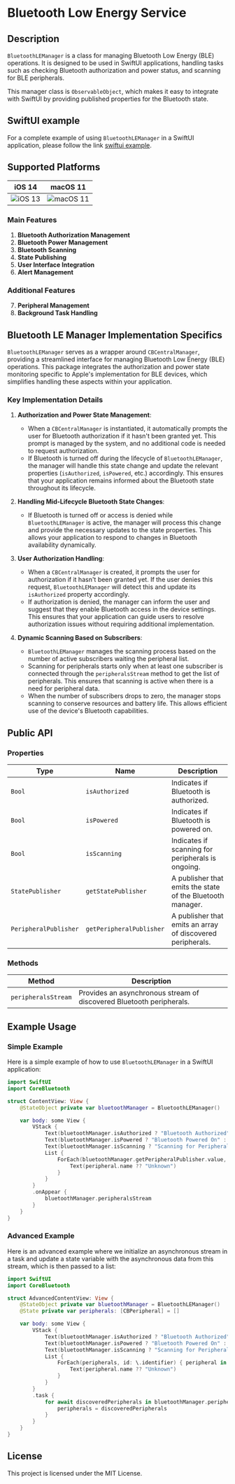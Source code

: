 # Bluetooth Low Energy Service

## Description

`BluetoothLEManager` is a class for managing Bluetooth Low Energy (BLE) operations. It is designed to be used in SwiftUI applications, handling tasks such as checking Bluetooth authorization and power status, and scanning for BLE peripherals.

This manager class is `ObservableObject`, which makes it easy to integrate with SwiftUI by providing published properties for the Bluetooth state.

## SwiftUI example

For a complete example of using `BluetoothLEManager` in a SwiftUI application, please follow the link [swiftui example](https://github.com/The-Igor/bluetooth-law-energy_example).

## Supported Platforms

| iOS 14 | macOS 11 |
|:-------:|:-------:|
| ![iOS 13](https://github.com/The-Igor/bluetooth-law-energy-swift/blob/main/img/ble_manager.jpeg) | ![macOS 11](https://github.com/The-Igor/bluetooth-law-energy-swift/blob/main/img/bluetoth_le.gif) |

### Main Features

1. **Bluetooth Authorization Management**
2. **Bluetooth Power Management**
3. **Bluetooth Scanning**
4. **State Publishing**
5. **User Interface Integration**
6. **Alert Management**

### Additional Features
7. **Peripheral Management**
8. **Background Task Handling**


## Bluetooth LE Manager Implementation Specifics

`BluetoothLEManager` serves as a wrapper around `CBCentralManager`, providing a streamlined interface for managing Bluetooth Low Energy (BLE) operations. This package integrates the authorization and power state monitoring specific to Apple's implementation for BLE devices, which simplifies handling these aspects within your application.

### Key Implementation Details

1. **Authorization and Power State Management**:
   - When a `CBCentralManager` is instantiated, it automatically prompts the user for Bluetooth authorization if it hasn't been granted yet. This prompt is managed by the system, and no additional code is needed to request authorization.
   - If Bluetooth is turned off during the lifecycle of `BluetoothLEManager`, the manager will handle this state change and update the relevant properties (`isAuthorized`, `isPowered`, etc.) accordingly. This ensures that your application remains informed about the Bluetooth state throughout its lifecycle.

2. **Handling Mid-Lifecycle Bluetooth State Changes**:
   - If Bluetooth is turned off or access is denied while `BluetoothLEManager` is active, the manager will process this change and provide the necessary updates to the state properties. This allows your application to respond to changes in Bluetooth availability dynamically.

3. **User Authorization Handling**:
   - When a `CBCentralManager` is created, it prompts the user for authorization if it hasn't been granted yet. If the user denies this request, `BluetoothLEManager` will detect this and update its `isAuthorized` property accordingly.
   - If authorization is denied, the manager can inform the user and suggest that they enable Bluetooth access in the device settings. This ensures that your application can guide users to resolve authorization issues without requiring additional implementation.

4. **Dynamic Scanning Based on Subscribers**:
   - `BluetoothLEManager` manages the scanning process based on the number of active subscribers waiting the peripheral list.
   - Scanning for peripherals starts only when at least one subscriber is connected through the `peripheralsStream` method to get the list of peripherals. This ensures that scanning is active when there is a need for peripheral data.
   - When the number of subscribers drops to zero, the manager stops scanning to conserve resources and battery life. This allows efficient use of the device's Bluetooth capabilities.

## Public API

### Properties

| Type      | Name                   | Description                                          |
|-----------|------------------------|------------------------------------------------------|
| `Bool`    | `isAuthorized`         | Indicates if Bluetooth is authorized.                |
| `Bool`    | `isPowered`            | Indicates if Bluetooth is powered on.                |
| `Bool`    | `isScanning`           | Indicates if scanning for peripherals is ongoing.    |
| `StatePublisher` | `getStatePublisher`    | A publisher that emits the state of the Bluetooth manager. |
| `PeripheralPublisher` | `getPeripheralPublisher` | A publisher that emits an array of discovered peripherals. |

### Methods

| Method                        | Description                                                      |
|-------------------------------|------------------------------------------------------------------|
| `peripheralsStream`           | Provides an asynchronous stream of discovered Bluetooth peripherals. |

## Example Usage

### Simple Example

Here is a simple example of how to use `BluetoothLEManager` in a SwiftUI application:

```swift
import SwiftUI
import CoreBluetooth

struct ContentView: View {
    @StateObject private var bluetoothManager = BluetoothLEManager()

    var body: some View {
        VStack {
            Text(bluetoothManager.isAuthorized ? "Bluetooth Authorized" : "Bluetooth Not Authorized")
            Text(bluetoothManager.isPowered ? "Bluetooth Powered On" : "Bluetooth Powered Off")
            Text(bluetoothManager.isScanning ? "Scanning for Peripherals" : "Not Scanning")
            List {
                ForEach(bluetoothManager.getPeripheralPublisher.value, id: \.identifier) { peripheral in
                    Text(peripheral.name ?? "Unknown")
                }
            }
        }
        .onAppear {
            bluetoothManager.peripheralsStream
        }
    }
}
```

### Advanced Example

Here is an advanced example where we initialize an asynchronous stream in a task and update a state variable with the asynchronous data from this stream, which is then passed to a list:

```swift
import SwiftUI
import CoreBluetooth

struct AdvancedContentView: View {
    @StateObject private var bluetoothManager = BluetoothLEManager()
    @State private var peripherals: [CBPeripheral] = []

    var body: some View {
        VStack {
            Text(bluetoothManager.isAuthorized ? "Bluetooth Authorized" : "Bluetooth Not Authorized")
            Text(bluetoothManager.isPowered ? "Bluetooth Powered On" : "Bluetooth Powered Off")
            Text(bluetoothManager.isScanning ? "Scanning for Peripherals" : "Not Scanning")
            List {
                ForEach(peripherals, id: \.identifier) { peripheral in
                    Text(peripheral.name ?? "Unknown")
                }
            }
        }
        .task {
            for await discoveredPeripherals in bluetoothManager.peripheralsStream {
                peripherals = discoveredPeripherals
            }
        }
    }
}
```

## License

This project is licensed under the MIT License.
